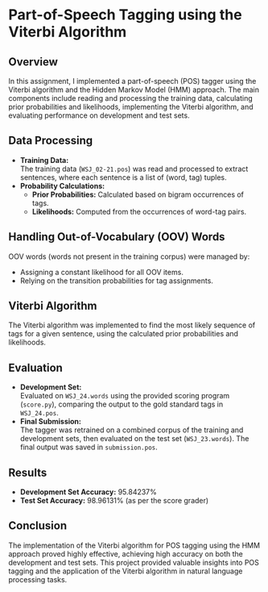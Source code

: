 # Part-of-Speech Tagging using the Viterbi Algorithm

## Overview

In this assignment, I implemented a part-of-speech (POS) tagger using the Viterbi algorithm and the Hidden Markov Model (HMM) approach. The main components include reading and processing the training data, calculating prior probabilities and likelihoods, implementing the Viterbi algorithm, and evaluating performance on development and test sets.

## Data Processing

- **Training Data:**  
  The training data (`WSJ_02-21.pos`) was read and processed to extract sentences, where each sentence is a list of (word, tag) tuples.
- **Probability Calculations:**  
  - **Prior Probabilities:** Calculated based on bigram occurrences of tags.  
  - **Likelihoods:** Computed from the occurrences of word-tag pairs.

## Handling Out-of-Vocabulary (OOV) Words

OOV words (words not present in the training corpus) were managed by:
- Assigning a constant likelihood for all OOV items.
- Relying on the transition probabilities for tag assignments.

## Viterbi Algorithm

The Viterbi algorithm was implemented to find the most likely sequence of tags for a given sentence, using the calculated prior probabilities and likelihoods.

## Evaluation

- **Development Set:**  
  Evaluated on `WSJ_24.words` using the provided scoring program (`score.py`), comparing the output to the gold standard tags in `WSJ_24.pos`.
- **Final Submission:**  
  The tagger was retrained on a combined corpus of the training and development sets, then evaluated on the test set (`WSJ_23.words`). The final output was saved in `submission.pos`.

## Results

- **Development Set Accuracy:** 95.84237%
- **Test Set Accuracy:** 98.96131% (as per the score grader)

## Conclusion

The implementation of the Viterbi algorithm for POS tagging using the HMM approach proved highly effective, achieving high accuracy on both the development and test sets. This project provided valuable insights into POS tagging and the application of the Viterbi algorithm in natural language processing tasks.
